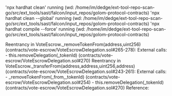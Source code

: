 'npx hardhat clean' running (wd: /home/im/dedge/ext-tool-repo-scan-go/src/ext_tools/sast/falcon/input_repos/golom-protocol-contracts)
'npx hardhat clean --global' running (wd: /home/im/dedge/ext-tool-repo-scan-go/src/ext_tools/sast/falcon/input_repos/golom-protocol-contracts)
'npx hardhat compile --force' running (wd: /home/im/dedge/ext-tool-repo-scan-go/src/ext_tools/sast/falcon/input_repos/golom-protocol-contracts)

Reentrancy in VoteEscrow._removeTokenFrom(address,uint256) (contracts/vote-escrow/VoteEscrowDelegation.sol#265-278):
	External calls:
	- this.removeDelegation(_tokenId) (contracts/vote-escrow/VoteEscrowDelegation.sol#270)
Reentrancy in VoteEscrow._transferFrom(address,address,uint256,address) (contracts/vote-escrow/VoteEscrowDelegation.sol#243-261):
	External calls:
	- _removeTokenFrom(_from,_tokenId) (contracts/vote-escrow/VoteEscrowDelegation.sol#254)
		- this.removeDelegation(_tokenId) (contracts/vote-escrow/VoteEscrowDelegation.sol#270)
Reference:  
